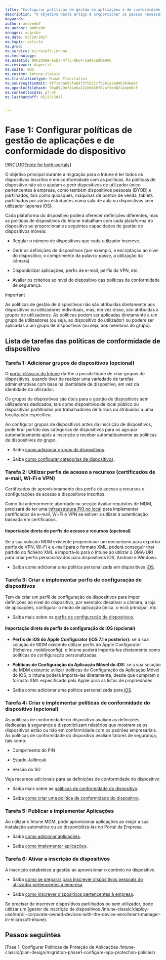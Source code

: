 ```yaml
---
title: "Configurar políticas de gestão de aplicações e de conformidade do dispositivo durante uma migração do Intune | Documentos da Microsoft"
description: "O objetivo deste artigo é proporcionar os passos necessários para configurar as políticas de gestão de aplicações e de conformidade do dispositivo durante uma migração do Intune."
keywords: 
author: andredm7
ms.author: andredm
manager: angrobe
ms.date: 03/24/2017
ms.topic: article
ms.prod: 
ms.service: microsoft-intune
ms.technology: 
ms.assetid: 0062d08e-e5b3-4f73-8b64-5ad95adbe945
ms.reviewer: dagerrit
ms.suite: ems
ms.custom: intune-classic
ms.translationtype: Human Translation
ms.sourcegitcommit: 9ff1adae93fe6873f5551cf58b1a2e89638dee85
ms.openlocfilehash: 50a8929ef31e0a322e9460f82af3ed821ade69cf
ms.contentlocale: pt-pt
ms.lasthandoff: 05/23/2017


---
```


# <a name="phase-1-configure-device-compliance-and-app-management-policies"></a>Fase 1: Configurar políticas de gestão de aplicações e de conformidade do dispositivo

[!INCLUDE[note for both-portals](../includes/note-for-both-portals.md)]

O objetivo principal durante a migração para o Intune é ter todos os dispositivos inscritos e em conformidade com as políticas. As políticas de dispositivo não só o ajudam a gerir dispositivos de utilizador único pertencentes à empresa, como também dispositivos pessoais (BYOD) e partilhados, tais como quiosques, máquinas de pontos de venda, tablets partilhados por vários estudantes numa sala de aula ou dispositivos sem utilizador (apenas iOS).

Cada plataforma do dispositivo poderá oferecer definições diferentes, mas as políticas de dispositivos do Intune trabalham com cada plataforma do dispositivo ao proporcionar as seguintes capacidades de gestão de dispositivos móveis:

-   Regular o número de dispositivos que cada utilizador inscreve.

-   Gerir as definições de dispositivos (por exemplo, a encriptação ao nível do dispositivo, o comprimento da palavra-passe, a utilização da câmara).

-   Disponibilizar aplicações, perfis de e-mail, perfis da VPN, etc.

-   Avaliar os critérios ao nível do dispositivo das políticas de conformidade de segurança.

> [!IMPORTANT]
> As políticas de gestão de dispositivos não são atribuídas diretamente aos dispositivos ou utilizadores individuais, mas, em vez disso, são atribuídas a grupos de utilizadores. As políticas podem ser aplicadas diretamente a um grupo de utilizadores (ou seja, ao dispositivo do utilizador) ou podem ser aplicadas a um grupo de dispositivos (ou seja, aos membros do grupo).

## <a name="task-list-for-device-compliance-policies"></a>Lista de tarefas das políticas de conformidade de dispositivo

### <a name="task-1-add-device-groups-optional"></a>Tarefa 1: Adicionar grupos de dispositivos (opcional)

O [portal clássico do Intune](https://manage.microsoft.com/) dá-lhe a possibilidade de criar grupos de dispositivos, quando tiver de realizar uma variedade de tarefas administrativas com base na identidade de dispositivo, em vez da identidade do utilizador.

Os grupos de dispositivos são úteis para a gestão de dispositivos sem utilizadores dedicados, tais como dispositivos de local público ou dispositivos partilhados por trabalhadores de turnos ou atribuídos a uma localização específica.

Ao configurar grupos de dispositivos antes da inscrição de dispositivos, pode tirar partido das categorias de dispositivos para os agrupar automaticamente após a inscrição e receber automaticamente as políticas de dispositivos do grupo.

-   Saiba [como adicionar grupos de dispositivos](/intune-classic/get-started/start-with-a-paid-subscription-to-microsoft-intune-step-5).

-   Saiba [como configurar categorias de dispositivos](/intune-classic/deploy-use/categorize-devices-with-device-group-mapping-in-microsoft-intune).

### <a name="task-2-use-resource-access-profiles-wi-fi-vpn-and-email-certificates"></a>Tarefa 2: Utilizar perfis de acesso a recursos (certificados de e-mail, Wi-Fi e VPN)

Certificados de aprovisionamento dos perfis de acesso a recursos e configurações de acesso a dispositivos inscritos.

Como foi anteriormente abordado na secção Avaliar requisitos de MDM, precisará de ter uma [infraestrutura PKI no local](/intune-classic/deploy-use/secure-resource-access-with-certificate-profiles) para implementar certificados de e-mail, Wi-Fi e VPN se estiver a utilizar a autenticação baseada em certificados.

#### <a name="direct-import-of-resource-access-profiles-optional"></a>Importação direta de perfis de acesso a recursos (opcional)

Se a sua solução MDM existente proporcionar um mecanismo para exportar perfis de VPN, Wi-Fi e e-mail para o formato XML, poderá conseguir tirar partido do ficheiro XML e importá-lo para o Intune ao utilizar o OMA-URI para criar perfis personalizados para dispositivos iOS, Android e Windows.

-   Saiba como adicionar uma política personalizada em dispositivos [iOS](/intune-classic/deploy-use/windows-10-policy-settings-in-microsoft-intune).

### <a name="task-3-create-and-deploy-device-configuration-profiles"></a>Tarefa 3: Criar e implementar perfis de configuração de dispositivos

Tem de criar um perfil de configuração de dispositivos para impor definições ao nível do dispositivo, por exemplo: desativar a câmara, a loja de aplicações, configurar o modo de aplicação única, o ecrã principal, etc.

- Saiba mais sobre os [perfis de configuração de dispositivos](https://docs.microsoft.com/intune/device-profile-create).

####  <a name="direct-import-of-ios-configuration-profiles-optional"></a>Importação direta de perfis de configuração do iOS (opcional)

-   **Perfis de iOS do Apple Configurator (iOS 7.1 e posterior):** se a sua solução de MDM existente utilizar perfis do Apple Configurator (ficheiros .mobileconfig), o Intune poderá importá-los diretamente como políticas de configuração personalizadas.

-   **Políticas de Configuração da Aplicação Móvel do iOS:** se a sua solução de MDM existente utilizar políticas de Configuração da Aplicação Móvel do iOS, o Intune poderá importá-las diretamente, desde que cumpram o formato XML especificado pela Apple para as listas de propriedades.

- Saiba como adicionar uma política personalizada para [iOS](/intune-classic/deploy-use/ios-policy-settings-in-microsoft-intune#custom-policy-settings)

### <a name="task-4-create-and-deploy-device-compliance-policies-optional"></a>Tarefa 4: Criar e implementar políticas de conformidade do dispositivo (opcional)

As políticas de conformidade do dispositivo avaliam as definições dedicadas à segurança e disponibilizam relatórios que mostram se os dispositivos estão ou não em conformidade com os padrões empresariais. As políticas de conformidade do dispositivo avaliam fatores de segurança, tais como:

-   Comprimento do PIN

-   Estado Jailbreak

-   Versão do SO

Veja recursos adicionais para as definições de conformidade do dispositivo:

-   Saiba mais sobre as [políticas de conformidade do dispositivo](/intune-classic/deploy-use/introduction-to-device-compliance-policies-in-microsoft-intune).

-   Saiba [como criar uma política de conformidade do dispositivo](/intune-classic/deploy-use/create-a-device-compliance-policy-in-microsoft-intune).

### <a name="task-5-publish-and-deploy-apps"></a>Tarefa 5: Publicar e implementar Aplicações

Ao utilizar o Intune MDM, pode aprovisionar aplicações ao exigir a sua instalação automática ou ao disponibilizá-las no Portal da Empresa.

-   Saiba [como adicionar aplicações](/intune-classic/deploy-use/add-apps).

-   Saiba [como implementar aplicações](/intune-classic/deploy-use/deploy-apps).

### <a name="task-6-enable-device-enrollment"></a>Tarefa 6: Ativar a inscrição de dispositivos

A inscrição estabelece a gestão ao aprovisionar o controlo no dispositivo.

-   Saiba [como se preparar para inscrever dispositivos pessoais do utilizador pertencentes à empresa](/intune-classic/deploy-use/enroll-devices-in-microsoft-intune).

-   Saiba [como inscrever dispositivos pertencentes à empresa](/intune-classic/deploy-use/manage-corporate-owned-devices).

Se precisar de inscrever dispositivos partilhados ou sem utilizador, pode utilizar um [gestor de inscrição de dispositivos /intune-classic/deploy-use/enroll-corporate-owned-devices-with-the-device-enrollment-manager-in-microsoft-intune).

## <a name="next-steps"></a>Passos seguintes 

[Fase 1: Configurar Políticas de Proteção de Aplicações /intune-classic/plan-design/migration-phase1-configure-app-protection-policies)

